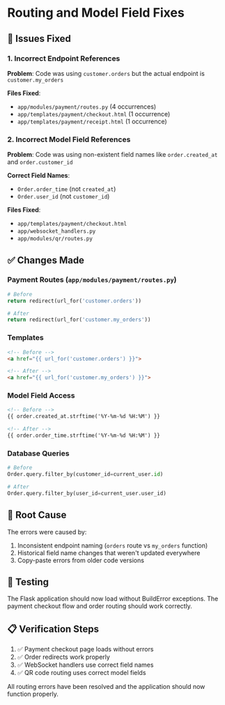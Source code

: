 # Routing and Model Field Fixes

## 🐛 Issues Fixed

### 1. Incorrect Endpoint References
**Problem**: Code was using `customer.orders` but the actual endpoint is `customer.my_orders`

**Files Fixed**:
- `app/modules/payment/routes.py` (4 occurrences)
- `app/templates/payment/checkout.html` (1 occurrence)
- `app/templates/payment/receipt.html` (1 occurrence)

### 2. Incorrect Model Field References
**Problem**: Code was using non-existent field names like `order.created_at` and `order.customer_id`

**Correct Field Names**:
- `Order.order_time` (not `created_at`)
- `Order.user_id` (not `customer_id`)

**Files Fixed**:
- `app/templates/payment/checkout.html`
- `app/websocket_handlers.py`
- `app/modules/qr/routes.py`

## ✅ Changes Made

### Payment Routes (`app/modules/payment/routes.py`)
```python
# Before
return redirect(url_for('customer.orders'))

# After
return redirect(url_for('customer.my_orders'))
```

### Templates
```html
<!-- Before -->
<a href="{{ url_for('customer.orders') }}">

<!-- After -->
<a href="{{ url_for('customer.my_orders') }}">
```

### Model Field Access
```html
<!-- Before -->
{{ order.created_at.strftime('%Y-%m-%d %H:%M') }}

<!-- After -->
{{ order.order_time.strftime('%Y-%m-%d %H:%M') }}
```

### Database Queries
```python
# Before
Order.query.filter_by(customer_id=current_user.id)

# After
Order.query.filter_by(user_id=current_user.user_id)
```

## 🎯 Root Cause
The errors were caused by:
1. Inconsistent endpoint naming (`orders` route vs `my_orders` function)
2. Historical field name changes that weren't updated everywhere
3. Copy-paste errors from older code versions

## 🧪 Testing
The Flask application should now load without BuildError exceptions. The payment checkout flow and order routing should work correctly.

## 📋 Verification Steps
1. ✅ Payment checkout page loads without errors
2. ✅ Order redirects work properly
3. ✅ WebSocket handlers use correct field names
4. ✅ QR code routing uses correct model fields

All routing errors have been resolved and the application should now function properly.
